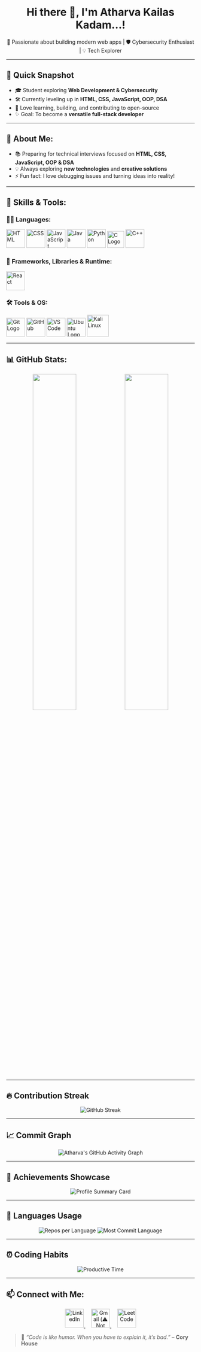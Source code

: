 <h1 align="center">Hi there 👋, I'm Atharva Kailas Kadam...!</h1>

<p align="center">
🚀 Passionate about building modern web apps | 🛡 Cybersecurity Enthusiast | 💡 Tech Explorer  
</p>

---

## 🌟 Quick Snapshot

- 🎓 Student exploring **Web Development & Cybersecurity**  
- 🛠 Currently leveling up in **HTML, CSS, JavaScript, OOP, DSA**  
- 🌱 Love learning, building, and contributing to open-source  
- ✨ Goal: To become a **versatile full-stack developer**  

---

## 🌟 About Me:

- 📚 Preparing for technical interviews focused on **HTML, CSS, JavaScript, OOP & DSA**  
- 💡 Always exploring **new technologies** and **creative solutions**  
- ⚡ Fun fact: I love debugging issues and turning ideas into reality!

---

## 🧠 Skills & Tools:

### 👨‍💻 Languages:
<p align="left">
  <img src="https://cdn-icons-png.flaticon.com/512/5968/5968267.png" width="50" title="HTML" />
  <img src="https://cdn-icons-png.flaticon.com/512/5968/5968242.png" width="50" title="CSS" />
  <img src="https://cdn-icons-png.flaticon.com/512/5968/5968292.png" width="50" title="JavaScript" />
  <img src="https://cdn-icons-png.flaticon.com/512/226/226777.png" width="50" title="Java" />
  <img src="https://cdn-icons-png.flaticon.com/512/5968/5968350.png" width="50" title="Python" />
  <img src="https://upload.wikimedia.org/wikipedia/commons/1/19/C_Logo.png" width="45" alt="C Logo" title="C" />
  <img src="https://cdn-icons-png.flaticon.com/512/6132/6132222.png" width="50" title="C++" />
</p>

### 🚀 Frameworks, Libraries & Runtime:
<p align="left">
  <img src="https://cdn-icons-png.flaticon.com/512/1126/1126012.png" width="50" title="React" />
</p>

### 🛠 Tools & OS:
<p align="left">
<img src="https://git-scm.com/images/logos/downloads/Git-Icon-1788C.svg" width="50" alt="Git Logo" title="Git" />
  <img src="https://cdn-icons-png.flaticon.com/512/733/733553.png" width="50" title="GitHub" />
  <img src="https://cdn-icons-png.flaticon.com/512/906/906324.png" width="50" title="VS Code" />
<img src="https://assets.ubuntu.com/v1/29985a98-ubuntu-logo32.png" width="50" alt="Ubuntu Logo" title="Ubuntu" />
  <img src="https://upload.wikimedia.org/wikipedia/commons/2/2b/Kali-dragon-icon.svg" width="58" title="Kali Linux" />
</p>

---

## 📊 GitHub Stats:

<p align="center">
  <img src="https://github-readme-stats.vercel.app/api?username=AtharvaKailasKadam&show_icons=true&theme=radical" width="48%" />
  <img src="https://github-readme-stats.vercel.app/api/top-langs/?username=AtharvaKailasKadam&layout=compact&theme=radical" width="48%" />
</p>

---

## 🔥 Contribution Streak

<p align="center">
  <img src="https://streak-stats.demolab.com?user=AtharvaKailasKadam&theme=dark&hide_border=true" alt="GitHub Streak" />
</p>

---

## 📈 Commit Graph

<p align="center">
  <img src="https://github-readme-activity-graph.vercel.app/graph?username=AtharvaKailasKadam&theme=react-dark&bg_color=0f2027,203a43,2c5364&color=ffffff&line=00c6ff&point=ffffff&area=true&hide_border=true" alt="Atharva's GitHub Activity Graph" />
</p>

---

## 🌟 Achievements Showcase

<p align="center">
  <img src="https://github-profile-summary-cards.vercel.app/api/cards/profile-details?username=AtharvaKailasKadam&theme=radical" alt="Profile Summary Card" />
</p>

---

## 🎨 Languages Usage

<p align="center">
  <img src="https://github-profile-summary-cards.vercel.app/api/cards/repos-per-language?username=AtharvaKailasKadam&theme=radical" alt="Repos per Language" />
  <img src="https://github-profile-summary-cards.vercel.app/api/cards/most-commit-language?username=AtharvaKailasKadam&theme=radical" alt="Most Commit Language" />
</p>

---

## ⏰ Coding Habits

<p align="center">
  <img src="https://github-profile-summary-cards.vercel.app/api/cards/productive-time?username=AtharvaKailasKadam&theme=radical&utcOffset=5.30" alt="Productive Time" />
</p>

---
## 📫 Connect with Me:

<p align="center">
  <a href="https://www.linkedin.com/in/atharva-kadam-176325328/" target="_blank">
    <img src="https://cdn-icons-png.flaticon.com/512/3536/3536505.png" width="50" title="LinkedIn" />
  </a>
  &nbsp;&nbsp;&nbsp;
  <a href="https://mail.google.com/mail/?view=cm&fs=1&to=atharvakailaskadam1809@gmail.com" target="_blank">
    <img src="https://cdn-icons-png.flaticon.com/512/732/732200.png" width="50" title="Gmail (⚠️ Not working properly)" />
  </a>
  &nbsp;&nbsp;&nbsp;
  <a href="https://leetcode.com/your-leetcode-username/" target="_blank">
    <img src="https://leetcode.com/static/images/LeetCode_logo.png" width="50" title="LeetCode" />
  </a>
</p>


> 💬 _“Code is like humor. When you have to explain it, it’s bad.”_ – **Cory House**
